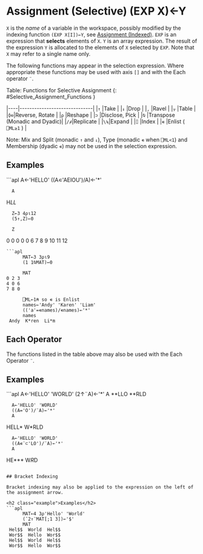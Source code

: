 <div style="display: none;">
  ← gets
</div>

<h1 class="heading"><span class="name">Assignment (Selective)</span> <span class="command">(EXP X)←Y</span></h1>

`X` is the *name* of a variable in the workspace, possibly modified by the indexing function `(EXP X[I])←Y`, see [Assignment (Indexed)](assignment-indexed.md).  `EXP` is an expression that **selects** elements of `X`.  `Y` is an array expression. The result of the expression `Y` is allocated to the elements of `X` selected by `EXP`. Note that `X` may refer to a single name only.

The following functions may appear in the selection expression. Where appropriate these functions may be used with axis `[]` and with the Each operator `¨`.

Table: Functions for Selective Assignment {: #Selective_Assignment_Functions }

|----|------------------------------|
|`↑` |Take                          |
|`↓` |Drop                          |
|`,` |Ravel                         |
|`⍪` |Table                         |
|`⌽⊖`|Reverse, Rotate               |
|`⍴` |Reshape                       |
|`⊃` |Disclose, Pick                |
|`⍉` |Transpose (Monadic and Dyadic)|
|`/⌿`|Replicate                     |
|`\⍀`|Expand                        |
|`⌷` |Index                         |
|`∊` |Enlist ( `⎕ML≥1` )            |

Note: Mix and Split (monadic `↑` and `↓`), Type (monadic `∊` when `⎕ML<1`) and Membership (dyadic `∊`) may not be used in the selection expression.

<h2 class="example">Examples</h2>
```apl
      A←'HELLO'
      ((A∊'AEIOU')/A)←'*'
 
      A
H*LL*
 
      Z←3 4⍴⍳12
      (5↑,Z)←0
 
      Z
0  0  0  0
0  6  7  8
9 10 11 12

```
```apl
      MAT←3 3⍴⍳9
      (1 1⍉MAT)←0
 
      MAT
0 2 3
4 0 6
7 8 0
       
      ⎕ML←1⍝ so ∊ is Enlist
      names←'Andy' 'Karen' 'Liam'
      (('a'=∊names)/∊names)←'*'
      names
 Andy  K*ren  Li*m
```

## Each Operator

The functions listed in the table above may also be used with the Each Operator `¨`.

<h2 class="example">Examples</h2>
```apl
      A←'HELLO' 'WORLD'
      (2↑¨A)←'*'
      A
 **LLO  **RLD
 
      A←'HELLO' 'WORLD'
      ((A='O')/¨A)←'*'
      A
 HELL*  W*RLD

      A←'HELLO' 'WORLD'
      ((A∊¨⊂'LO')/¨A)←'*'
      A
 HE***  W*R*D
```

## Bracket Indexing

Bracket indexing may also be applied to the expression on the left of the assignment arrow.

<h2 class="example">Examples</h2>
```apl
      MAT←4 3⍴'Hello' 'World'
      (¯2↑¨MAT[;1 3])←'$'
      MAT
 Hel$$  World  Hel$$ 
 Wor$$  Hello  Wor$$ 
 Hel$$  World  Hel$$ 
 Wor$$  Hello  Wor$$ 

```
